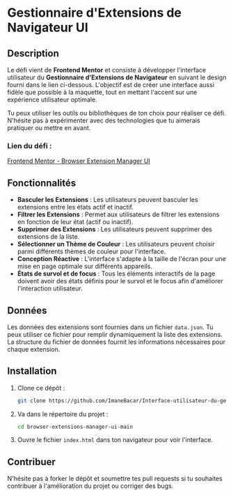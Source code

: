 
# Gestionnaire d'Extensions de Navigateur UI

## Description

Le défi vient de **Frontend Mentor** et consiste à développer l'interface utilisateur du **Gestionnaire d'Extensions de Navigateur** en suivant le design fourni dans le lien ci-dessous. L'objectif est de créer une interface aussi fidèle que possible à la maquette, tout en mettant l'accent sur une expérience utilisateur optimale.

Tu peux utiliser les outils ou bibliothèques de ton choix pour réaliser ce défi. N'hésite pas à expérimenter avec des technologies que tu aimerais pratiquer ou mettre en avant.

### Lien du défi :  
[Frontend Mentor - Browser Extension Manager UI](https://www.frontendmentor.io/challenges/browser-extension-manager-ui-yNZnOfsMAp)

## Fonctionnalités

- **Basculer les Extensions** : Les utilisateurs peuvent basculer les extensions entre les états actif et inactif.
- **Filtrer les Extensions** : Permet aux utilisateurs de filtrer les extensions en fonction de leur état (actif ou inactif).
- **Supprimer des Extensions** : Les utilisateurs peuvent supprimer des extensions de la liste.
- **Sélectionner un Thème de Couleur** : Les utilisateurs peuvent choisir parmi différents thèmes de couleur pour l'interface.
- **Conception Réactive** : L'interface s'adapte à la taille de l'écran pour une mise en page optimale sur différents appareils.
- **États de survol et de focus** : Tous les éléments interactifs de la page doivent avoir des états définis pour le survol et le focus afin d'améliorer l'interaction utilisateur.

## Données

Les données des extensions sont fournies dans un fichier `data.json`. Tu peux utiliser ce fichier pour remplir dynamiquement la liste des extensions. La structure du fichier de données fournit les informations nécessaires pour chaque extension.

## Installation

1. Clone ce dépôt :
   ```bash
   git clone https://github.com/ImaneBacar/Interface-utilisateur-du-gestionnaire-d_extensions-de-navigateur.git
   ```

2. Va dans le répertoire du projet :
   ```bash
   cd browser-extensions-manager-ui-main
   ```

3. Ouvre le fichier `index.html` dans ton navigateur pour voir l'interface.

## Contribuer

N'hésite pas à forker le dépôt et soumettre tes pull requests si tu souhaites contribuer à l'amélioration du projet ou corriger des bugs.

